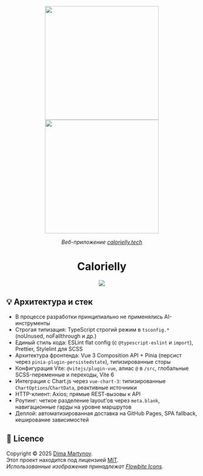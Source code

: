 <p align="center">

  <img height="300"  src="./mockups/iphone.png"/>

  <img height="300"  src="./mockups/mac.png"/>

</p>

<p align="center">
  <i>Веб-приложение <a href="https://calorielly.tech">calorielly.tech</a> </i>
</p>
<h1 align="center">Calorielly</h1>
<!-- <p align="center">Счетчик калорий, дневник питания.</p> -->

<p align="center">
  <a href="https://github.com/Dexone/Calorielly/blob/main/LICENSE">
    <img src="https://img.shields.io/github/license/Dexone/Calorielly?style=flat" />
  </a>
</p>

<!-- ## ✨ Ключевые возможности

- Calorielly — классный, удобный, отзывчивый и легко настраиваемый счетчик калорий
- Поддерживает авторизацию и создание аккаунта для новых пользователей
- Имеет гибкие настройки, планирование целей, калькулятор граммов
- Встроен график изменения веса и таймлайн дневника питания
- Многоуровневая регистрация в 5 шагов
- Вход по телефону и паролю; сохранение сессии (ID в localStorage через Pinia), авто‑редиректы
- Учёт калорий за день: добавление приёма пищи (название + ккал), автоматическое создание дня, суммирование калорий за сегодня
- Таймлайн приёмов пищи с навигацией по дням и удалением записей
- Учёт веса: обновление текущего веса и график динамики (Chart.js)
- Настройки профиля: изменение желаемого веса и дневного лимита калорий
- Калькулятор граммов: расчёт массы продукта по его ккал/100 г и целевым ккал
- Профиль: просмотр данных аккаунта, выход и удаление аккаунта -->

## 💡 Архитектура и стек

- В процессе разработки принципиально не применялись AI-инструменты
- Строгая типизация: TypeScript строгий режим в `tsconfig.*` (noUnused, noFallthrough и др.)
- Единый стиль кода: ESLint flat config (с `@typescript-eslint` и `import`), Prettier, Stylelint для SCSS
- Архитектура фронтенда: Vue 3 Composition API + Pinia (персист через `pinia-plugin-persistedstate`), типизированные сторы
- Конфигурация Vite: `@vitejs/plugin-vue`, алиас `@` в `/src`, глобальные SCSS-переменные и переходы, Vite 6
- Интеграция с Chart.js через `vue-chart-3`: типизированные `ChartOptions`/`ChartData`, реактивные источники
- HTTP-клиент: Axios; прямые REST‑вызовы к API
- Роутинг: четкое разделение layout’ов через `meta.blank`, навигационные гарды на уровне маршрутов
- Деплой: автоматизированная доставка на GitHub Pages, SPA fallback, кеширование зависимостей
<!-- - Backend (репозиторий: https://github.com/mrtynnvv/api-nestjs ): NestJS 11 (модульная архитектура: `AuthModule`, `UsersModule`, `PrismaModule`), глобальная конфигурация через `@nestjs/config`
- ORM и данные: Prisma 6 + SQLite; файл БД вынесен в `external-db/app.sqlite` (удобно для бэкапов/разделения окружений), миграции в `prisma/migrations`, включены `PRAGMA journal_mode=WAL` и `foreign_keys`
- Аутентификация и безопасность: JWT (`@nestjs/jwt` + `passport-jwt`), хеширование паролей через Argon2id (`argon2`), нормализация телефона, обработка ошибок через стандартные `HttpException`
- Валидация ввода: DTO на `class-validator`/`class-transformer` + глобальный `ValidationPipe` (`whitelist`, `transform`)
- API эндпоинты: `POST /auth/register`, `POST /auth/login`; защищённые `GET|PATCH /users/me/calorie-limit` (JWT Guard)
- Конфигурация и окружения: переменные `.env` (`DATABASE_URL`, `JWT_ACCESS_SECRET`, `JWT_ACCESS_EXPIRES`), генерация `.env` из `.env.example` (`npm run genEnv`)
- Процессы и деплой: PM2 (`ecosystem.config.js`), разделение env для dev/prod, zero‑downtime рестарты; `start:prod` на `dist/main.js` -->

## 📝 Licence

Copyright © 2025 [Dima Martynov](https://github.com/mrtynnvv).<br />
Этот проект находится под лицензией [MIT](https://github.com/mrtynnvv/Calorielly/blob/main/LICENSE).<br />
_Использованные изображения принадлежат [Flowbite Icons](https://flowbite.com/icons/)._
